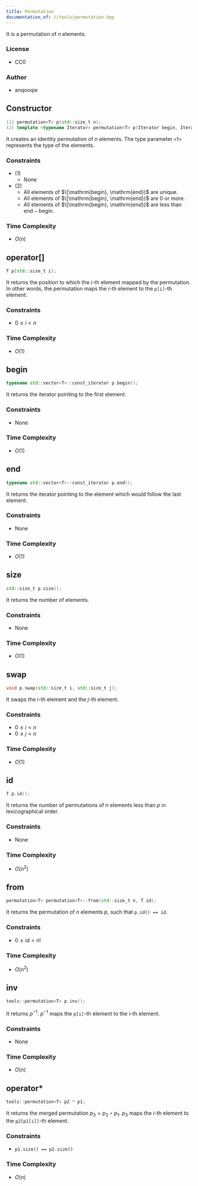 ```yaml
---
title: Permutation
documentation_of: //tools/permutation.hpp
---
```


It is a permutation of $n$ elements.

### License
- CC0

### Author
- anqooqie

## Constructor
```cpp
(1) permutation<T> p(std::size_t n);
(2) template <typename Iterator> permutation<T> p(Iterator begin, Iterator end);
```

It creates an identity permutation of $n$ elements.
The type parameter `<T>` represents the type of the elements.

### Constraints
- (1)
    - None
- (2)
    - All elements of $\[\mathrm{begin}, \mathrm{end})$ are unique.
    - All elements of $\[\mathrm{begin}, \mathrm{end})$ are $0$ or more.
    - All elements of $\[\mathrm{begin}, \mathrm{end})$ are less than $\mathrm{end} - \mathrm{begin}$.

### Time Complexity
- $O(n)$

## operator[]
```cpp
T p[std::size_t i];
```

It returns the position to which the $i$-th element mapped by the permutation.
In other words, the permutation maps the $i$-th element to the `p[i]`-th element.

### Constraints
- $0 \leq i < n$

### Time Complexity
- $O(1)$

## begin
```cpp
typename std::vector<T>::const_iterator p.begin();
```

It returns the iterator pointing to the first element.

### Constraints
- None

### Time Complexity
- $O(1)$

## end
```cpp
typename std::vector<T>::const_iterator p.end();
```

It returns the iterator pointing to the element which would follow the last element.

### Constraints
- None

### Time Complexity
- $O(1)$

## size
```cpp
std::size_t p.size();
```

It returns the number of elements.

### Constraints
- None

### Time Complexity
- $O(1)$

## swap
```cpp
void p.swap(std::size_t i, std::size_t j);
```

It swaps the $i$-th element and the $j$-th element.

### Constraints
- $0 \leq i < n$
- $0 \leq j < n$

### Time Complexity
- $O(1)$

## id
```cpp
T p.id();
```

It returns the number of permutations of $n$ elements less than $p$ in lexicographical order.

### Constraints
- None

### Time Complexity
- $O(n^2)$

## from
```cpp
permutation<T> permutation<T>::from(std::size_t n, T id);
```

It returns the permutation of $n$ elements $p$, such that `p.id() == id`.

### Constraints
- $0 \leq \mathrm{id} < n!$

### Time Complexity
- $O(n^2)$

## inv
```cpp
tools::permutation<T> p.inv();
```

It returns $p^{-1}$.
$p^{-1}$ maps the `p[i]`-th element to the $i$-th element.

### Constraints
- None

### Time Complexity
- $O(n)$

## operator*
```cpp
tools::permutation<T> p2 * p1;
```

It returns the merged permutation $p_3 = p_2 \circ p_1$.
$p_3$ maps the $i$-th element to the `p2[p1[i]]`-th element.

### Constraints
- `p1.size() == p2.size()`

### Time Complexity
- $O(n)$
